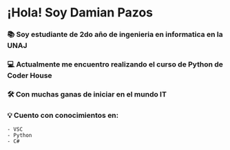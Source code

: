 # ¡Hola! Soy Damian Pazos
### 📚  Soy estudiante de 2do año de ingenieria en informatica en la UNAJ
### 💻  Actualmente me encuentro realizando el curso de Python de Coder House
### 🛠️  Con muchas ganas de iniciar en el mundo IT
### 💡   Cuento con conocimientos en:
    - VSC
    - Python
    - C#

    




<!---
DamianPazos/DamianPazos is a ✨ special ✨ repository because its `README.md` (this file) appears on your GitHub profile.
You can click the Preview link to take a look at your changes.
--->
